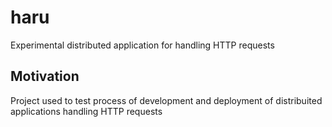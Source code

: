 # haru
Experimental distributed application for handling HTTP requests

## Motivation

Project used to test process of development and deployment of distribuited applications handling HTTP requests

